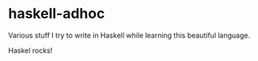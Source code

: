 # haskell-adhoc

Various stuff I try to write in Haskell while learning this
beautiful language.

Haskel rocks!

